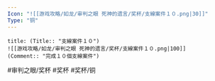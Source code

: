 ```yaml
---
Icon: "![[游戏攻略/如龙/审判之眼 死神的遗言/奖杯/支線案件１０.png|30]]"
Type: "铜"
---
```

```ad-common-bronze-trophy
title: (Title:: "支線案件１０")
![[游戏攻略/如龙/审判之眼 死神的遗言/奖杯/支線案件１０.png|100]]
(Comment:: "完成１０個支線案件")
```

#审判之眼/奖杯 #奖杯 #奖杯/铜
